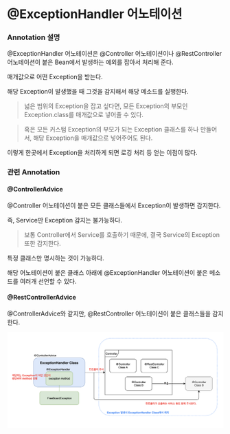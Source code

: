 # @ExceptionHandler 어노테이션

### Annotation 설명

@ExceptionHandler 어노테이션은 @Controller 어노테이션이나 @RestController 어노테이션이 붙은 Bean에서 발생하는 예외를 잡아서 처리해 준다.

매개값으로 어떤 Exception을 받는다.

해당 Exception이 발생했을 때 그것을 감지해서 해당 메소드를 실행한다.

> 넓은 범위의 Exception을 잡고 싶다면, 모든 Exception의 부모인 Exception.class를 매개값으로 넣어줄 수 있다.

> 혹은 모든 커스텀 Exception의 부모가 되는 Exception 클래스를 하나 만들어서, 해당 Exception을 매개값으로 넣어주어도 된다.

이렇게 한곳에서 Exception을 처리하게 되면 로깅 처리 등 얻는 이점이 많다.

### 관련 Annotation

#### @ControllerAdvice

@Controller 어노테이션이 붙은 모든 클래스들에서 Exception이 발생하면 감지한다.

즉, Service만 Exception 감지는 불가능하다.

> 보통 Controller에서 Service를 호출하기 때문에, 결국 Service의 Exception 또한 감지한다.

특정 클래스만 명시하는 것이 가능하다.

해당 어노테이션이 붙은 클래스 아래에 @ExceptionHandler 어노테이션이 붙은 메소드를 여러개 선언할 수 있다.

#### @RestControllerAdvice

@ControllerAdvice와 같지만, @RestController 어노테이션이 붙은 클래스들을 감지한다.

![exception](../images/exception.png)
